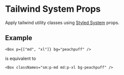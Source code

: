 # Tailwind System Props

Apply tailwind utility classes using [Styled System](https://styled-system.com/) props.

## Example

```
<Box p={["md", "xl"]} bg="peachpuff" />
```

is equivalent to 

```
<Box classNames="sm:p-md md:p-xl bg-peachpuff" />
```
